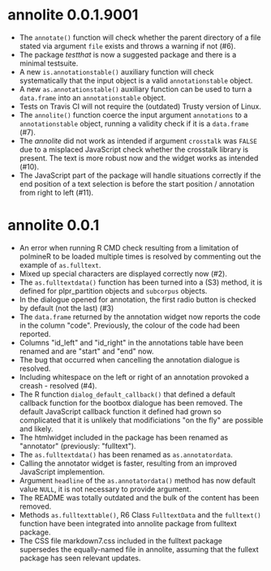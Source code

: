 annolite 0.0.1.9001
===================

* The `annotate()` function will check whether the parent directory of a file stated via argument `file` exists and throws a warning if not (#6).
* The package *testthat*  is now a suggested package and there is a minimal testsuite.
* A new `is.annotationstable()` auxiliary function will check systematically that the input object is a valid `annotationstable` object.
* A new `as.annotationstable()` auxiliary function can be used to turn a `data.frame` into an `annotationstable` object.
* Tests on Travis CI will not require the (outdated) Trusty version of Linux.
* The `annolite()` function coerce the input argument `annotations` to a `annotationstable` object, running a validity check if it is a `data.frame` (#7).
* The *annolite* did not work as intended if argument `crosstalk`  was `FALSE` due to a misplaced JavaScript check whether the crosstalk library is present. The text is more robust now and the widget works as intended (#10).
* The JavaScript part of the package will handle situations correctly if the end position of a text selection is before the start position / annotation from right to left (#11).


annolite 0.0.1
==============

* An error when running R CMD check resulting from a limitation of polmineR to be loaded multiple times is resolved by commenting out the example of `as.fulltext`.
* Mixed up special characters are displayed correctly now (#2).
* The `as.fulltextdata()` function has been turned into a (S3) method, it is defined for plpr_partition objects and `subcorpus` objects.
* In the dialogue opened for annotation, the first radio button is checked by default (not the last) (#3)
* The `data.frame` returned by the annotation widget now reports the code in the column "code". Previously, the colour of the code had been reported.
* Columns "id_left" and "id_right" in the annotations table have been renamed and are "start" and "end" now.
* The bug that occurred when cancelling the annotation dialogue is resolved.
* Including whitespace on the left or right of an annotation provoked a creash - resolved (#4).
* The R function `dialog_default_callback()` that defined a default callback function for the bootbox dialogue has been removed. The default JavaScript callback function it defined had grown so complicated that it is unlikely that modificiations "on the fly" are possible and likely.
* The htmlwidget included in the package has been renamed as "annotator" (previously: "fulltext").
* The `as.fulltextdata()` has been renamed as `as.annotatordata`.
* Calling the annotator widget is faster, resulting from an improved JavaScript implemention.
* Argument `headline` of the `as.annotatordata()` method has now default value `NULL`, it is not necessary to provide argument.
* The README was totally outdated and the bulk of the content has been removed.
* Methods `as.fulltexttable()`, R6 Class `FulltextData` and the `fulltext()` function have been integrated into annolite package from fulltext package.
* The CSS file markdown7.css included in the fulltext package supersedes the equally-named file in annolite, assuming that the fullext package has seen relevant updates.

